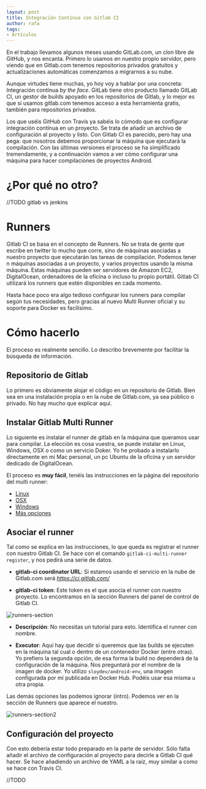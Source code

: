 ```yaml
---
layout: post
title: Integración Contínua con Gitlab CI
author: rafa
tags:
- Artículos
---
```


En el trabajo llevamos algunos meses usando GitLab.com, un clon libre de GitHub, y nos encanta. Primero lo usamos en nuestro propio servidor, pero viendo que en Gitlab.com tenemos repositorios privados gratuitos y actualizaciones automáticas comenzamos a migrarnos a su nube.

Aunque virtudes tiene muchas, yo hoy voy a hablar por una concreta: Integración contínua *by the face*. GitLab tiene otro producto llamado GitLab CI, un gestor de builds apoyado en los repositorios de Gitlab, y lo mejor es que si usamos gitlab.com tenemos acceso a esta herramienta gratis, también para repositorios privados.

<!--more-->

Los que uséis GitHub con Travis ya sabéis lo cómodo que es configurar integración contínua en un proyecto. Se trata de añadir un archivo de configuración al proyecto y listo. Con Gitlab CI es parecido, pero hay una pega: que nosotros debemos proporcionar la máquina que ejecutará la compilación. Con las últimas versiones el proceso se ha simplificado tremendamente, y a continuación vamos a ver cómo configurar una máquina para hacer compilaciones de proyectos Android.

# ¿Por qué no otro?
//TODO gitlab vs jenkins

# Runners

Gitlab CI se basa en el concepto de Runners. No se trata de gente que escribe en twitter lo mucho que corre, sino de máquinas asociadas a nuestro proyecto que ejecutarán las tareas de compilación. Podemos tener n máquinas asociadas a un proyecto, y varios proyectos usando la misma máquina. Estas máquinas pueden ser servidores de Amazon EC2, DigitalOcean, ordenadores de la oficina o incluso tu propio portátil. Gitlab CI utilizará los runners que estén disponibles en cada momento.

Hasta hace poco era algo tedioso configurar los runners para compilar según tus necesidades, pero gracias al nuevo Multi Runner oficial y su soporte para Docker es facilísimo.

# Cómo hacerlo
El proceso es realmente sencillo. Lo describo brevemente por facilitar la búsqueda de información.

## Repositorio de Gitlab

Lo primero es obviamente alojar el código en un repositorio de Gitlab. Bien sea en una instalación propia o en la nube de Gitlab.com, ya sea público o privado. No hay mucho que explicar aquí.

## Instalar Gitlab Multi Runner
Lo siguiente es instalar el runner de gitlab en la máquina que queramos usar para compilar. La elección es cosa vuestra, se puede instalar en Linux, Windows, OSX o como un servicio Doker. Yo he probado a instalarlo directamente en mi Mac personal, un pc Ubuntu de la oficina y un servidor dedicado de DigitalOcean.

El proceso es **muy fácil**, tenéis las instrucciones en la página del repositorio del multi runner:

- [Linux](https://gitlab.com/gitlab-org/gitlab-ci-multi-runner/blob/master/docs/install/linux-repository.md)
- [OSX](https://gitlab.com/gitlab-org/gitlab-ci-multi-runner/blob/master/docs/install/osx.md)
- [Windows](https://gitlab.com/gitlab-org/gitlab-ci-multi-runner/blob/master/docs/install/windows.md)
- [Más opciones](https://gitlab.com/gitlab-org/gitlab-ci-multi-runner#installation)

## Asociar el runner
Tal como se explica en las instrucciones, lo que queda es registrar el runner con nuestro Gitlab CI. Se hace con el comando `gitlab-ci-multi-runner register`, y nos pedirá una serie de datos.

- **gitlab-ci coordinator URL**: Si estamos usando el servicio en la nube de Gitlab.com será *https://ci.gitlab.com/*

- **gitlab-ci token**: Este token es el que asocia el runner con nuestro proyecto. Lo encontramos en la sección Runners del panel de control de Gitlab CI.

![runners-section]({{site.baseurl}}public/images/gitlab-runners.png)

- **Descripción**: No necesitas un tutorial para esto. Identifica el runner con nombre.

- **Executor**: Aquí hay que decidir si queremos que las builds se ejecuten en la máquina tal cual o dentro de un contenedor Docker (entre otras). Yo prefiero la segunda opción, de esa forma la build no dependerá de la configuración de la máquina. Nos preguntará por el nombre de la imagen de docker. Yo utilizo `sloydev/android-env`, una imagen configurada por mí publicada en Docker Hub. Podéis usar esa misma u otra propia.

Las demás opciones las podemos ignorar (intro). Podemos ver en la sección de Runners que aparece el nuestro.

![runners-section2]({{site.baseurl}}public/images/gitlab-runners2.png)


## Configuración del proyecto
Con esto debería estar todo preparado en la parte de servidor. Sólo falta añadir el archivo de configuración al proyecto para decirle a Gitlab CI qué hacer. Se hace añadiendo un archivo de YAML a la raíz, muy similar a como se hace con Travis CI.

//TODO
